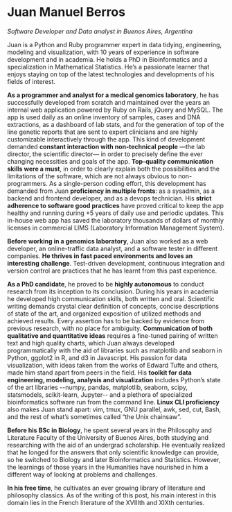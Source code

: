 # Juan Manuel Berros
*Software Developer and Data analyst in Buenos Aires, Argentina*

Juan is a Python and Ruby programmer expert in data tidying, engineering, modeling and visualization, with 10 years of experience in software development and in academia. He holds a PhD in Bioinformatics and a specialization in Mathematical Statistics. He’s a passionate learner that enjoys staying on top of the latest technologies and developments of his fields of interest.

**As a programmer and analyst for a medical genomics laboratory**, he has successfully developed from scratch and maintained over the years an internal web application powered by Ruby on Rails, jQuery and MySQL. The app is used daily as an online inventory of samples, cases and DNA extractions, as a dashboard of lab stats, and for the generation of top of the line genetic reports that are sent to expert clinicians and are highly customizable interactively through the app.
This kind of development demanded **constant interaction with non-technical people** —the lab director, the scientific director— in order to precisely define the ever changing necessities and goals of the app. **Top-quality communication skills were a must**, in order to clearly explain both the possibilities and the limitations of the software, which are not always obvious to non-programmers.
As a single-person coding effort, this development has demanded from Juan **proficiency in multiple fronts**: as a sysadmin, as a backend and frontend developer, and as a devops technician. His **strict adherence to software good practices** have proved critical to keep the app healthy and running during +5 years of daily use and periodic updates. This in-house web app has saved the laboratory thousands of dollars of monthly licenses in commercial LIMS (Laboratory Information Management System).

**Before working in a genomics laboratory**, Juan also worked as a web developer, an online-traffic data analyst, and a software tester in different companies. **He thrives in fast paced environments and loves an interesting challenge**. Test-driven development, continuous integration and version control are practices that he has learnt from this past experience. 

**As a PhD candidate**, he proved to be **highly autonomous** to conduct research from its inception to its conclusion. During his years in academia he developed high communication skills, both written and oral. Scientific writing demands crystal clear definition of concepts, concise descriptions of state of the art, and organized exposition of utilized methods and achieved results. Every assertion has to be backed by evidence from previous research, with no place for ambiguity. **Communication of both qualitative and quantitative ideas** requires a fine-tuned pairing of written text and high quality charts, which Juan always developed programmatically with the aid of libraries such as matplotlib and seaborn in Python, ggplot2 in R, and d3 in Javascript. His passion for data visualization, with ideas taken from the works of Edward Tufte and others, made him stand apart from peers in the field.
His **toolkit for data engineering, modeling, analysis and visualization** includes Python’s state of the art libraries --numpy, pandas, matplotlib, seaborn, scipy, statsmodels, scikit-learn, Jupyter-- and a plethora of specialized bioinformatics software run from the command line. **Linux CLI proficiency** also makes Juan stand apart: vim, tmux, GNU parallel, awk, sed, cut, Bash, and the rest of what’s sometimes called “the Unix chainsaw”.

**Before his BSc in Biology**, he spent several years in the Philosophy and Literature Faculty of the University of Buenos Aires, both studying and researching with the aid of an undergrad scholarship. He eventually realized that he longed for the answers that only scientific knowledge can provide, so he switched to Biology and later Bioinformatics and Statistics. However, the learnings of those years in the Humanities have nourished in him a different way of looking at problems and challenges.

**In his free time**, he cultivates an ever growing library of literature and philosophy classics. As of the writing of this post, his main interest in this domain lies in the French literature of the XVIIIth and XIXth centuries.
